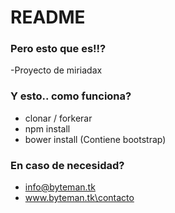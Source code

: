 # README #


### Pero esto que es!!? ###

-Proyecto de miriadax 

### Y esto.. como funciona? ###

* clonar / forkerar
* npm install
* bower install (Contiene bootstrap)

### En caso de necesidad? ###

* info@byteman.tk
* www.byteman.tk\contacto